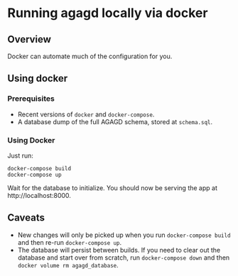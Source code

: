 # Running agagd locally via docker

## Overview

Docker can automate much of the configuration for you.


## Using docker

### Prerequisites

* Recent versions of `docker` and `docker-compose`.
* A database dump of the full AGAGD schema, stored at `schema.sql`.

### Using Docker

Just run:

~~~
docker-compose build
docker-compose up
~~~

Wait for the database to initialize. You should now be serving the app at http://localhost:8000.


## Caveats

* New changes will only be picked up when you run `docker-compose build` and then re-run `docker-compose up`.
* The database will persist between builds. If you need to clear out the database and start over from scratch, run `docker-compose down` and then `docker volume rm agagd_database`.

